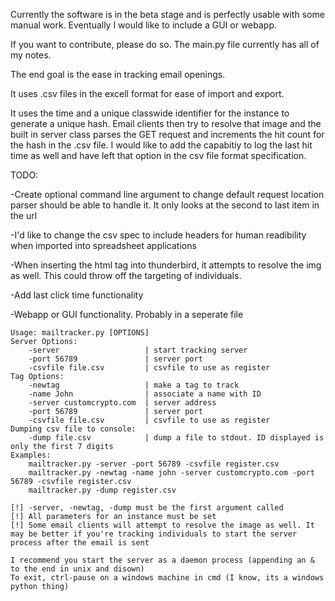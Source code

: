 Currently the software is in the beta stage and is perfectly usable with some manual work. Eventually I would like to include a GUI or webapp.

If you want to contribute, please do so. The main.py file currently has all of my notes. 

The end goal is the ease in tracking email openings. 

It uses .csv files in the excell format for ease of import and  export. 

It uses the time and a unique classwide identifier for the instance to generate a unique hash. Email clients then try to resolve that image and
the built in server class parses the GET request and increments the hit count for the hash in the .csv file. I would like to add the capabitiy to log
the last hit time as well and have left that option in the csv file format specification.

TODO:

-Create optional command line argument to change default request location 
parser should be able to handle it. It only looks at the second to last item in the url

-I'd like to change the csv spec to include headers for human readibility when imported into spreadsheet applications

-When inserting the html tag into thunderbird, it attempts to resolve the img as well. This could throw off the targeting of individuals. 

-Add last click time functionality

-Webapp or GUI functionality. Probably in a seperate file



    Usage: mailtracker.py [OPTIONS]
    Server Options:
        -server                   | start tracking server
        -port 56789               | server port
        -csvfile file.csv         | csvfile to use as register
    Tag Options:
        -newtag                   | make a tag to track
        -name John                | associate a name with ID
        -server customcrypto.com  | server address
        -port 56789               | server port
        -csvfile file.csv         | csvfile to use as register
    Dumping csv file to console:
        -dump file.csv            | dump a file to stdout. ID displayed is only the first 7 digits
    Examples:
        mailtracker.py -server -port 56789 -csvfile register.csv
        mailtracker.py -newtag -name john -server customcrypto.com -port 56789 -csvfile register.csv
        mailtracker.py -dump register.csv
        
    [!] -server, -newtag, -dump must be the first argument called
    [!] All parameters for an instance must be set
    [!] Some email clients will attempt to resolve the image as well. It may be better if you're tracking individuals to start the server process after the email is sent
    
    I recommend you start the server as a daemon process (appending an & to the end in unix and disown)
    To exit, ctrl-pause on a windows machine in cmd (I know, its a windows python thing)